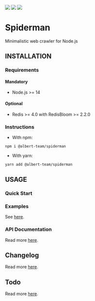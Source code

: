 [![](https://img.shields.io/github/license/albert-team/spiderman.svg?style=flat-square)](https://github.com/albert-team/spiderman)
[![](https://img.shields.io/npm/v/@albert-team/spiderman.svg?style=flat-square)](https://www.npmjs.com/package/@albert-team/spiderman)
[![](https://img.shields.io/travis/com/albert-team/spiderman.svg?style=flat-square)](https://travis-ci.com/albert-team/spiderman)

# Spiderman

Minimalistic web crawler for Node.js

## INSTALLATION

### Requirements

#### Mandatory

- Node.js >= 14

#### Optional

- Redis >= 4.0 with RedisBloom >= 2.2.0

### Instructions

- With npm:

```sh
npm i @albert-team/spiderman
```

- With yarn:

```sh
yarn add @albert-team/spiderman
```

## USAGE

### Quick Start

### Examples

See [here](https://github.com/albert-team/spiderman/blob/master/examples).

### API Documentation

Read more [here](https://albert-team.github.io/spiderman).

## Changelog

Read more [here](https://github.com/albert-team/spiderman/blob/master/CHANGELOG.md).

## Todo

Read more [here](https://github.com/albert-team/spiderman/blob/master/TODO.md).
